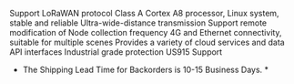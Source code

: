 Support LoRaWAN protocol Class A
Cortex A8 processor, Linux system, stable and reliable
Ultra-wide-distance transmission
Support remote modification of Node collection frequency
4G and Ethernet connectivity, suitable for multiple scenes
Provides a variety of cloud services and data API interfaces
Industrial grade protection
US915 Support

* The Shipping Lead Time for Backorders is 10-15 Business Days. *
